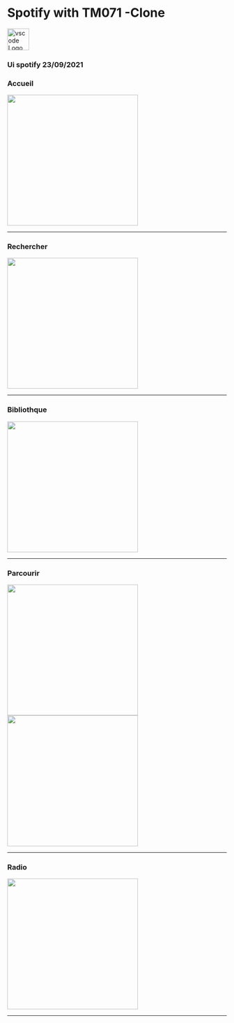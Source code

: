 <h1>Spotify with TM071 -Clone </h1>
<img src="https://upload.wikimedia.org/wikipedia/commons/thumb/1/19/Spotify_logo_without_text.svg/1024px-Spotify_logo_without_text.svg.png" alt="vscode Logo" with="50" height="50"/>
<h3> Ui spotify 23/09/2021</h3>


<h3>Accueil</h3>
<img src="https://github.com/abenkoula71/spotify/blob/main/Screenshot_1633421127.png" width="300" />
<hr>
<h3>Rechercher</h3>
<img src="https://github.com/abenkoula71/spotify/blob/main/Screenshot_1633421139.png" width="300" />
<hr>
<h3>Bibliothque</h3>
<img src="https://github.com/abenkoula71/spotify/blob/main/Screenshot_1633421146.png" width="300" />
<hr>

<h3>Parcourir</h3>
<img src="https://github.com/abenkoula71/spotify/blob/main/Screenshot_1633421226.png" width="300" />
<img src="https://github.com/abenkoula71/spotify/blob/main/Screenshot_1633421237.png" width="300" />
<hr>

<h3>Radio</h3>
<img src="https://github.com/abenkoula71/spotify/blob/main/Screenshot_1633421233.png" width="300" />
<hr>

